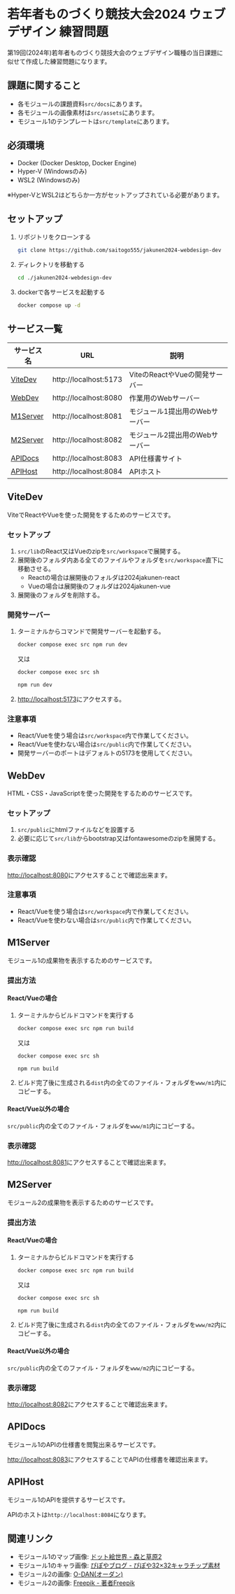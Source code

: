 # 若年者ものづくり競技大会2024 ウェブデザイン 練習問題

第19回(2024年)若年者ものづくり競技大会のウェブデザイン職種の当日課題に似せて作成した練習問題になります。

## 課題に関すること

- 各モジュールの課題資料`src/docs`にあります。
- 各モジュールの画像素材は`src/assets`にあります。
- モジュール1のテンプレートは`src/template`にあります。

## 必須環境

- Docker (Docker Desktop, Docker Engine)
- Hyper-V (Windowsのみ)
- WSL2 (Windowsのみ)

※Hyper-VとWSL2はどちらか一方がセットアップされている必要があります。

## セットアップ

1. リポジトリをクローンする

    ```sh
    git clone https://github.com/saitogo555/jakunen2024-webdesign-dev
    ```

2. ディレクトリを移動する

    ```sh
    cd ./jakunen2024-webdesign-dev
    ```

3. dockerで各サービスを起動する

    ```sh
    docker compose up -d
    ```

## サービス一覧

| サービス名             | URL                   | 説明                          |
|-----------------------|-----------------------|-------------------------------|
| [ViteDev](#vitedev)   | http://localhost:5173 | ViteのReactやVueの開発サーバー |
| [WebDev](#webdev)     | http://localhost:8080 | 作業用のWebサーバー            |
| [M1Server](#m1server) | http://localhost:8081 | モジュール1提出用のWebサーバー |
| [M2Server](#m2server) | http://localhost:8082 | モジュール2提出用のWebサーバー |
| [APIDocs](#apidocs)   | http://localhost:8083 | API仕様書サイト               |
| [APIHost](#apihost)   | http://localhost:8084 | APIホスト                    |

## ViteDev

ViteでReactやVueを使った開発をするためのサービスです。

### セットアップ

1. `src/lib`のReact又はVueのzipを`src/workspace`で展開する。
2. 展開後のフォルダ内ある全てのファイルやフォルダを`src/workspace`直下に移動させる。
    - Reactの場合は展開後のフォルダは2024jakunen-react
    - Vueの場合は展開後のフォルダは2024jakunen-vue
3. 展開後のフォルダを削除する。

### 開発サーバー

1. ターミナルからコマンドで開発サーバーを起動する。

    ```powershell
    docker compose exec src npm run dev
    ```

    又は

    ```powershell
    docker compose exec src sh
    ```

    ```sh
    npm run dev
    ```

2. [http://localhost:5173](http://localhost:5173)にアクセスする。

### 注意事項

- React/Vueを使う場合は`src/workspace`内で作業してください。
- React/Vueを使わない場合は`src/public`内で作業してください。
- 開発サーバーのポートはデフォルトの5173を使用してください。

## WebDev

HTML・CSS・JavaScriptを使った開発をするためのサービスです。

### セットアップ

1. `src/public`にhtmlファイルなどを設置する
2. 必要に応じて`src/lib`からbootstrap又はfontawesomeのzipを展開する。

### 表示確認

[http://localhost:8080](http://localhost:8080)にアクセスすることで確認出来ます。

### 注意事項

- React/Vueを使う場合は`src/workspace`内で作業してください。
- React/Vueを使わない場合は`src/public`内で作業してください。

## M1Server

モジュール1の成果物を表示するためのサービスです。

### 提出方法

#### React/Vueの場合

1. ターミナルからビルドコマンドを実行する

    ```powershell
    docker compose exec src npm run build
    ```

    又は

    ```powershell
    docker compose exec src sh
    ```

    ```sh
    npm run build
    ```
2. ビルド完了後に生成される`dist`内の全てのファイル・フォルダを`www/m1`内にコピーする。

#### React/Vue以外の場合

`src/public`内の全てのファイル・フォルダを`www/m1`内にコピーする。

### 表示確認

[http://localhost:8081](http://localhost:8081)にアクセスすることで確認出来ます。

## M2Server

モジュール2の成果物を表示するためのサービスです。

### 提出方法

#### React/Vueの場合

1. ターミナルからビルドコマンドを実行する

    ```powershell
    docker compose exec src npm run build
    ```

    又は

    ```powershell
    docker compose exec src sh
    ```

    ```sh
    npm run build
    ```
2. ビルド完了後に生成される`dist`内の全てのファイル・フォルダを`www/m2`内にコピーする。

#### React/Vue以外の場合

`src/public`内の全てのファイル・フォルダを`www/m2`内にコピーする。

### 表示確認

[http://localhost:8082](http://localhost:8082)にアクセスすることで確認出来ます。

## APIDocs

モジュール1のAPIの仕様書を閲覧出来るサービスです。

[http://localhost:8083](http://localhost:8083)にアクセスすることでAPIの仕様書を確認出来ます。

## APIHost

モジュール1のAPIを提供するサービスです。

APIのホストは`http://localhost:8084`になります。


## 関連リンク

- モジュール1のマップ画像: [ドット絵世界 - 森と草原2](https://yms.main.jp/page-msets/forest2.html)
- モジュール1のキャラ画像: [ぴぽやブログ - ぴぽや32×32キャラチップ素材](https://pipoya.net/blog/pipoya32x32charachip-charactermanaj/)
- モジュール2の画像: [O-DAN(オーダン)](https://o-dan.net/ja/)
- モジュール2の画像: [Freepik - 著者Freepik](https://jp.freepik.com/author/freepik)
